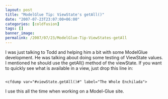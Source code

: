 ```yaml
---
layout: post
title: "ModelGlue Tip: ViewState's getAll()"
date: "2007-07-23T23:07:00+06:00"
categories: [coldfusion]
tags: []
banner_image: 
permalink: /2007/07/23/ModelGlue-Tip-ViewStates-getAll
---
```


I was just talking to Todd and helping him a bit with some ModelGlue development. He was talking about doing some testing of ViewState values. I mentioned he should use the getAll()  method of the viewState. If you want to quickly see what is available in a view, just drop this line in:

<code>
&lt;cfdump var="#viewState.getAll()#" label="The Whole Enchilada"&gt;
</code>

I use this all the time when working on a Model-Glue site.